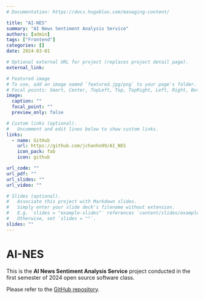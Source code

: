 ```yaml
---
# Documentation: https://docs.hugoblox.com/managing-content/

title: "AI-NES"
summary: "AI News Sentiment Analysis Service"
authors: [admin]
tags: ["Frontend"]
categories: []
date: 2024-03-01

# Optional external URL for project (replaces project detail page).
external_link:

# Featured image
# To use, add an image named `featured.jpg/png` to your page's folder.
# Focal points: Smart, Center, TopLeft, Top, TopRight, Left, Right, BottomLeft, Bottom, BottomRight.
image:
  caption: ""
  focal_point: ""
  preview_only: false

# Custom links (optional).
#   Uncomment and edit lines below to show custom links.
links:
  - name: GitHub
    url: https://github.com/jchanho99/AI_NES
    icon_pack: fab
    icon: github

url_code: ""
url_pdf: ""
url_slides: ""
url_video: ""

# Slides (optional).
#   Associate this project with Markdown slides.
#   Simply enter your slide deck's filename without extension.
#   E.g. `slides = "example-slides"` references `content/slides/example-slides.md`.
#   Otherwise, set `slides = ""`.
slides: ""
---
```

# AI-NES
This is the **AI News Sentiment Analysis Service** project conducted in the first semester of 2024 open source software class.

Please refer to the [GitHub repository](https://github.com/jchanho99/AI_NES).
